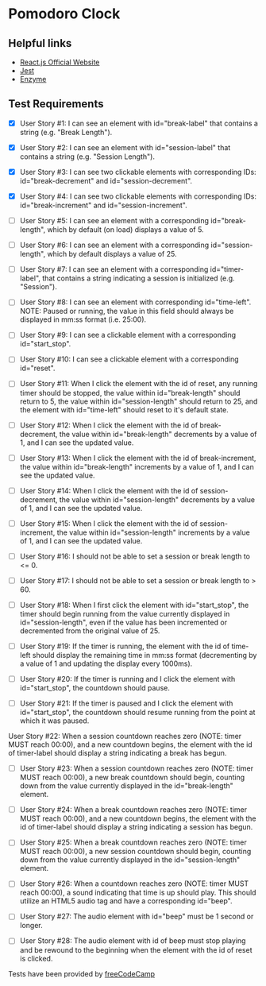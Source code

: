# Pomodoro Clock

## Helpful links

- [React.js Official Website](https://reactjs.org/)
- [Jest](https://jestjs.io/)
- [Enzyme](https://airbnb.io/enzyme/)

## Test Requirements

- [x] User Story #1: I can see an element with id="break-label" that contains a string (e.g. "Break Length").

- [x] User Story #2: I can see an element with id="session-label" that contains a string (e.g. "Session Length").

- [x] User Story #3: I can see two clickable elements with corresponding IDs: id="break-decrement" and id="session-decrement".

- [x] User Story #4: I can see two clickable elements with corresponding IDs: id="break-increment" and id="session-increment".

- [ ] User Story #5: I can see an element with a corresponding id="break-length", which by default (on load) displays a value of 5.

- [ ] User Story #6: I can see an element with a corresponding id="session-length", which by default displays a value of 25.

- [ ] User Story #7: I can see an element with a corresponding id="timer-label", that contains a string indicating a session is initialized (e.g. "Session").

- [ ] User Story #8: I can see an element with corresponding id="time-left". NOTE: Paused or running, the value in this field should always be displayed in mm:ss format (i.e. 25:00).

- [ ] User Story #9: I can see a clickable element with a corresponding id="start_stop".

- [ ] User Story #10: I can see a clickable element with a corresponding id="reset".

- [ ] User Story #11: When I click the element with the id of reset, any running timer should be stopped, the value within id="break-length" should return to 5, the value within id="session-length" should return to 25, and the element with id="time-left" should reset to it's default state.

- [ ] User Story #12: When I click the element with the id of break-decrement, the value within id="break-length" decrements by a value of 1, and I can see the updated value.

- [ ] User Story #13: When I click the element with the id of break-increment, the value within id="break-length" increments by a value of 1, and I can see the updated value.

- [ ] User Story #14: When I click the element with the id of session-decrement, the value within id="session-length" decrements by a value of 1, and I can see the updated value.

- [ ] User Story #15: When I click the element with the id of session-increment, the value within id="session-length" increments by a value of 1, and I can see the updated value.

- [ ] User Story #16: I should not be able to set a session or break length to <= 0.

- [ ] User Story #17: I should not be able to set a session or break length to > 60.

- [ ] User Story #18: When I first click the element with id="start_stop", the timer should begin running from the value currently displayed in id="session-length", even if the value has been incremented or decremented from the original value of 25.

- [ ] User Story #19: If the timer is running, the element with the id of time-left should display the remaining time in mm:ss format (decrementing by a value of 1 and updating the display every 1000ms).

- [ ] User Story #20: If the timer is running and I click the element with id="start_stop", the countdown should pause.

- [ ] User Story #21: If the timer is paused and I click the element with id="start_stop", the countdown should resume running from the point at which it was paused.

User Story #22: When a session countdown reaches zero (NOTE: timer MUST reach 00:00), and a new countdown begins, the element with the id of timer-label should display a string indicating a break has begun.

- [ ] User Story #23: When a session countdown reaches zero (NOTE: timer MUST reach 00:00), a new break countdown should begin, counting down from the value currently displayed in the id="break-length" element.

- [ ] User Story #24: When a break countdown reaches zero (NOTE: timer MUST reach 00:00), and a new countdown begins, the element with the id of timer-label should display a string indicating a session has begun.

- [ ] User Story #25: When a break countdown reaches zero (NOTE: timer MUST reach 00:00), a new session countdown should begin, counting down from the value currently displayed in the id="session-length" element.

- [ ] User Story #26: When a countdown reaches zero (NOTE: timer MUST reach 00:00), a sound indicating that time is up should play. This should utilize an HTML5 audio tag and have a corresponding id="beep".

- [ ] User Story #27: The audio element with id="beep" must be 1 second or longer.

- [ ] User Story #28: The audio element with id of beep must stop playing and be rewound to the beginning when the element with the id of reset is clicked.

Tests have been provided by [freeCodeCamp](https://www.freecodecamp.org/learn/front-end-libraries/front-end-libraries-projects/build-a-pomodoro-clock)
